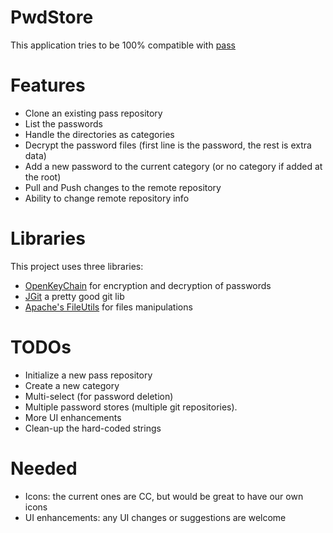 PwdStore
========

This application tries to be 100% compatible with [pass](http://www.zx2c4.com/projects/password-store/)

Features
========
- Clone an existing pass repository
- List the passwords
- Handle the directories as categories
- Decrypt the password files (first line is the password, the rest is extra data)
- Add a new password to the current category (or no category if added at the root)
- Pull and Push changes to the remote repository
- Ability to change remote repository info

Libraries
=========
This project uses three libraries:

- [OpenKeyChain](https://github.com/open-keychain/open-keychain) for encryption and decryption of passwords
- [JGit](http://www.eclipse.org/jgit/) a pretty good git lib 
- [Apache's FileUtils](https://commons.apache.org/proper/commons-io/) for files manipulations

TODOs
=====
- Initialize a new pass repository
- Create a new category
- Multi-select (for password deletion)
- Multiple password stores (multiple git repositories). 
- More UI enhancements
- Clean-up the hard-coded strings

Needed
======
- Icons: the current ones are CC, but would be great to have our own icons
- UI enhancements: any UI changes or suggestions are welcome





